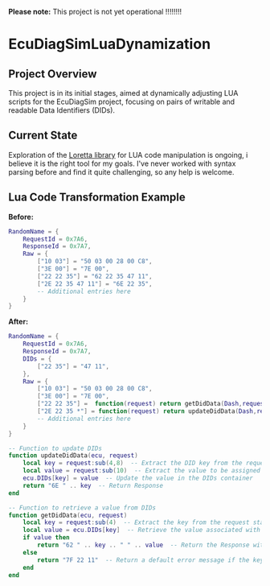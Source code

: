 **Please note:** This project is not yet operational !!!!!!!!
# EcuDiagSimLuaDynamization

## Project Overview
This project is in its initial stages, aimed at dynamically adjusting LUA scripts for the EcuDiagSim project, focusing on pairs of writable and readable Data Identifiers (DIDs). 

## Current State
Exploration of the [Loretta library](https://github.com/LorettaDevs/Loretta) for LUA code manipulation is ongoing, i believe it is the right tool for my goals. 
I've never worked with syntax parsing before and find it quite challenging, so any help is welcome.

## Lua Code Transformation Example
**Before:**
```lua
RandomName = {
	RequestId = 0x7A6,
	ResponseId = 0x7A7,
	Raw = {
		["10 03"] = "50 03 00 28 00 C8",
		["3E 00"] = "7E 00",
		["22 22 35"] = "62 22 35 47 11",
		["2E 22 35 47 11"] = "6E 22 35",
        -- Additional entries here
    }
}
```

**After:**
```lua
RandomName = {
	RequestId = 0x7A6,
	ResponseId = 0x7A7,
	DIDs = {
		["22 35"] = "47 11",
	},
	Raw = {
		["10 03"] = "50 03 00 28 00 C8",
		["3E 00"] = "7E 00",
		["22 22 35"] =  function(request) return getDidData(Dash,request) end,
		["2E 22 35 *"] = function(request) return updateDidData(Dash,request ) end,
        -- Additional entries here
    }
}

-- Function to update DIDs
function updateDidData(ecu, request)
    local key = request:sub(4,8)  -- Extract the DID key from the request
    local value = request:sub(10)  -- Extract the value to be assigned to the DID key
    ecu.DIDs[key] = value  -- Update the value in the DIDs container
    return "6E " .. key  -- Return Response
end

-- Function to retrieve a value from DIDs
function getDidData(ecu, request)
    local key = request:sub(4)  -- Extract the key from the request starting from the 4th character
    local value = ecu.DIDs[key]  -- Retrieve the value associated with the key in the DIDs table
    if value then
        return "62 " .. key .. " " .. value  -- Return the Response with the retrieved value
    else
        return "7F 22 11"  -- Return a default error message if the key is not found
    end
end
```